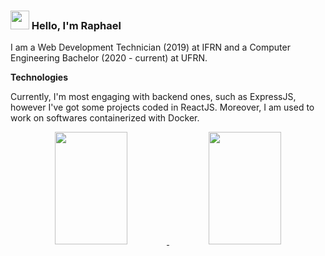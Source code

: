 
### <img src="https://media.giphy.com/media/hvRJCLFzcasrR4ia7z/giphy.gif" width="30px"> Hello, I'm Raphael

I am a Web Development Technician (2019) at IFRN and a Computer Engineering Bachelor (2020 - current) at UFRN.

**Technologies**

Currently, I'm most engaging with backend ones, such as ExpressJS, however I've got some projects coded in ReactJS. Moreover, I am used to work on softwares containerized with Docker.

<div align="center">
  <a href="https://github.com/anuraghazra/github-readme-stats">
    <img src="https://github-readme-stats.vercel.app/api/top-langs/?username=raphaelramosds&layout=compact&theme=radical&bg_color=191622&border_color=191622&title_color=67E480" width="48%" height="180px"/>
  </a>
  <a href="https://github.com/anuraghazra/convoychat">
    <img src="https://github-readme-stats.vercel.app/api?username=raphaelramosds&show_icons=true&theme=radical&bg_color=191622&border_color=191622&title_color=67E480" width="48%" height="180px"/>
  </a>
</div>


